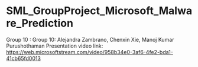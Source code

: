 # SML_GroupProject_Microsoft_Malware_Prediction
Group 10 : Group 10: Alejandra Zambrano, Chenxin Xie, Manoj Kumar Purushothaman
Presentation video link: https://web.microsoftstream.com/video/958b34e0-3af6-4fe2-bda1-41cb65fd0013
